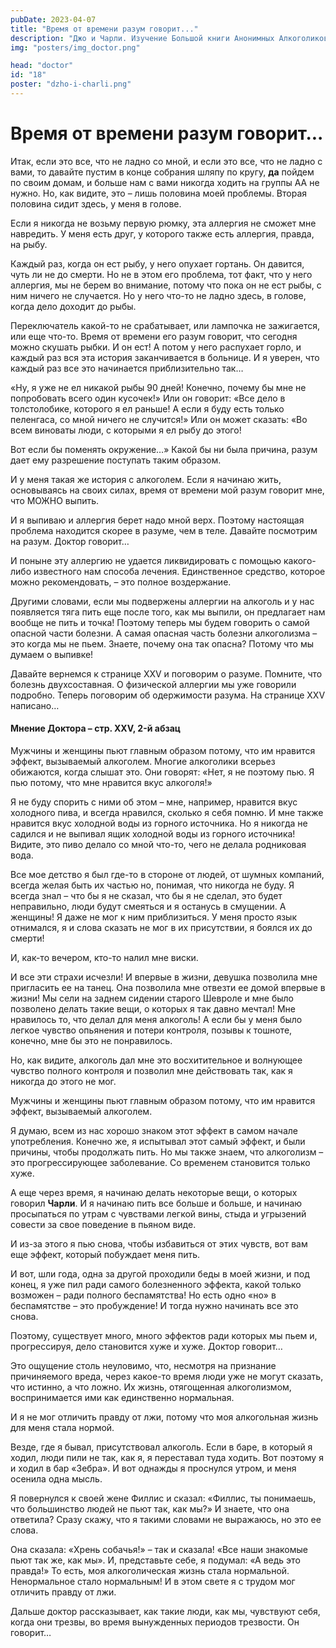 ```yaml
---
pubDate: 2023-04-07
title: "Время от времени разум говорит..."
description: "Джо и Чарли. Изучение Большой книги Анонимных Алкоголиков. (017)"
img: "posters/img_doctor.png"

head: "doctor"
id: "18"
poster: "dzho-i-charli.png"
---
```


# Время от времени разум говорит...

Итак, если это все, что не ладно со мной, и если это все, что не ладно с вами, то давайте пустим в конце собрания шляпу по кругу, **да** пойдем по своим домам, и больше нам с вами никогда ходить на группы АА не нужно. Но, как видите, это – лишь половина моей проблемы. Вторая половина сидит здесь, у меня в голове.

Если я никогда не возьму первую рюмку, эта аллергия не сможет мне навредить. У меня есть друг, у которого также есть аллергия, правда, на рыбу.

Каждый раз, когда он ест рыбу, у него опухает гортань. Он давится, чуть ли не до смерти. Но не в этом его проблема, тот факт, что у него аллергия, мы не берем во внимание, потому что пока он не ест рыбы, с ним ничего не случается. Но у него что-то не ладно здесь, в голове, когда дело доходит до рыбы.

Переключатель какой-то не срабатывает, или лампочка не зажигается, или еще что-то.
Время от времени его разум говорит, что сегодня можно скушать рыбки. И он ест! А потом у него распухает горло, и каждый раз вся эта история заканчивается в больнице. И я уверен, что каждый раз все это начинается приблизительно так…

«Ну, я уже не ел никакой рыбы 90 дней! Конечно, почему бы мне не попробовать всего один кусочек!» Или он говорит: «Все дело в толстолобике, которого я ел раньше! А если я буду есть только пеленгаса, со мной ничего не случится!» Или он может сказать: «Во всем виноваты люди, с которыми я ел рыбу до этого!

Вот если бы поменять окружение…» Какой бы ни была причина, разум дает ему разрешение поступать таким образом.

И у меня такая же история с алкоголем. Если я начинаю жить, основываясь на своих силах, время от времени мой разум говорит мне, что МОЖНО выпить.

И я выпиваю и аллергия берет надо мной верх. Поэтому настоящая проблема находится скорее в разуме, чем в теле. Давайте посмотрим на разум. Доктор говорит…

И поныне эту аллергию не удается ликвидировать с помощью какого-либо известного нам способа лечения. Единственное средство, которое можно рекомендовать, – это полное воздержание.

Другими словами, если мы подвержены аллергии на алкоголь и у нас появляется тяга пить еще после того, как мы выпили, он предлагает нам вообще не пить и точка! Поэтому теперь мы будем говорить о самой опасной части болезни. А самая опасная часть болезни алкоголизма – это когда мы не пьем. Знаете, почему она так опасна? Потому что мы думаем о выпивке!

Давайте вернемся к странице XXV и поговорим о разуме. Помните, что болезнь двухсоставная. О физической аллергии мы уже говорили подробно. Теперь поговорим об одержимости разума. На странице XXV написано…

#### Мнение Доктора – стр. XXV, 2-й абзац

Мужчины и женщины пьют главным образом потому, что им нравится эффект, вызываемый алкоголем.
Многие алкоголики всерьез обижаются, когда слышат это. Они говорят: «Нет, я не поэтому пью. Я пью потому, что мне нравится вкус алкоголя!»

Я не буду спорить с ними об этом – мне, например, нравится вкус холодного пива, и всегда нравился, сколько я себя помню. И мне также нравится вкус холодной воды из горного источника. Но я никогда не садился и не выпивал ящик холодной воды из горного источника! Видите, это пиво делало со мной что-то, чего не делала родниковая вода.

Все мое детство я был где-то в стороне от людей, от шумных компаний, всегда желая быть их частью но, понимая, что никогда не буду. Я всегда знал – что бы я не сказал, что бы я не сделал, это будет неправильно, люди будут смеяться и я останусь в смущении. А женщины! Я даже не мог к ним приблизиться. У меня просто язык отнимался, я и слова сказать не мог в их присутствии, я боялся их до смерти!

И, как-то вечером, кто-то налил мне виски.

И все эти страхи исчезли! И впервые в жизни, девушка позволила мне пригласить ее на танец. Она позволила мне отвезти ее домой впервые в жизни! Мы сели на заднем сидении старого Шевроле и мне было позволено делать такие вещи, о которых я так давно мечтал! Мне нравилось то, что делал для меня алкоголь! А если бы у меня было легкое чувство опьянения и потери контроля, позывы к тошноте, конечно, мне бы это не понравилось.

Но, как видите, алкоголь дал мне это восхитительное и волнующее чувство полного контроля и позволил мне действовать так, как я никогда до этого не мог.

Мужчины и женщины пьют главным образом потому, что им нравится эффект, вызываемый алкоголем.

Я думаю, всем из нас хорошо знаком этот эффект в самом начале употребления. Конечно же, я испытывал этот самый эффект, и были причины, чтобы продолжать пить. Но мы также знаем, что алкоголизм – это прогрессирующее заболевание. Со временем становится только хуже.

А еще через время, я начинаю делать некоторые вещи, о которых говорил **Чарли**. И я начинаю пить все больше и больше, и начинаю просыпаться по утрам с чувствами легкой вины, стыда и угрызений совести за свое поведение в пьяном виде.

И из-за этого я пью снова, чтобы избавиться от этих чувств, вот вам еще эффект, который побуждает меня пить.

И вот, шли года, одна за другой проходили беды в моей жизни, и под конец, я уже пил ради самого болезненного эффекта, какой только возможен – ради полного беспамятства! Но есть одно «но» в беспамятстве – это пробуждение! И тогда нужно начинать все это снова.

Поэтому, существует много, много эффектов ради которых мы пьем и, прогрессируя, дело становится хуже и хуже. Доктор говорит…

Это ощущение столь неуловимо, что, несмотря на признание причиняемого вреда, через какое-то время люди уже не могут сказать, что истинно, а что ложно. Их жизнь, отягощенная алкоголизмом, воспринимается ими как единственно нормальная.

И я не мог отличить правду от лжи, потому что моя алкогольная жизнь для меня стала нормой.

Везде, где я бывал, присутствовал алкоголь. Если в баре, в который я ходил, люди пили не так, как я, я переставал туда ходить. Вот поэтому я и ходил в бар «Зебра». И вот однажды я проснулся утром, и меня осенила одна мысль.

Я повернулся к своей жене Филлис и сказал: «Филлис, ты понимаешь, что большинство людей не пьют так, как мы?» И знаете, что она ответила? Сразу скажу, что я такими словами не выражаюсь, но это ее слова.

Она сказала: «Хрень собачья!» – так и сказала! «Все наши знакомые пьют так же, как мы». И, представьте себе, я подумал: «А ведь это правда!» То есть, моя алкоголическая жизнь стала нормальной. Ненормальное стало нормальным! И в этом свете я с трудом мог отличить правду от лжи.

Дальше доктор рассказывает, как такие люди, как мы, чувствуют себя, когда они трезвы, во время вынужденных периодов трезвости. Он говорит…

